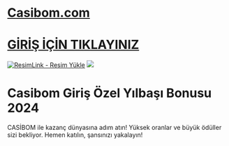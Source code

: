 #  <a href="https://tinyurl.com/Casbomgir">Casibom.com</a>

#  <a href="https://tinyurl.com/Casbomgir">GİRİŞ İÇİN TIKLAYINIZ</a>

<meta charset="UTF-8">
    <meta name="viewport" content="width=device-width, initial-scale=1.0">
</head>
<body>

<a href="https://tinyurl.com/Casbomgir" title="ResimLink - Resim Yükle"><img src="https://r.resimlink.com/QgoSPH.jpg" title="ResimLink - Resim Yükle" alt="ResimLink - Resim Yükle"></a>
<a href="https://tinyurl.com/Casbomgir">
    <img src="https://r.resimlink.com/QgoSPH.jpg" />
</a>
</a>
# Casibom Giriş Özel Yılbaşı Bonusu 2024


CASİBOM ile kazanç dünyasına adım atın! Yüksek oranlar ve büyük ödüller sizi bekliyor. Hemen katılın, şansınızı yakalayın!
